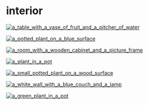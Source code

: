 # interior

<a href="a_table_with_a_vase_of_fruit_and_a_pitcher_of_water.jpg"><img alt="a_table_with_a_vase_of_fruit_and_a_pitcher_of_water" src="a_table_with_a_vase_of_fruit_and_a_pitcher_of_water.jpg"></a>

<a href="a_potted_plant_on_a_blue_surface.jpg"><img alt="a_potted_plant_on_a_blue_surface" src="a_potted_plant_on_a_blue_surface.jpg"></a>

<a href="a_room_with_a_wooden_cabinet_and_a_picture_frame.jpg"><img alt="a_room_with_a_wooden_cabinet_and_a_picture_frame" src="a_room_with_a_wooden_cabinet_and_a_picture_frame.jpg"></a>

<a href="a_plant_in_a_pot.jpg"><img alt="a_plant_in_a_pot" src="a_plant_in_a_pot.jpg"></a>

<a href="a_small_potted_plant_on_a_wood_surface.jpg"><img alt="a_small_potted_plant_on_a_wood_surface" src="a_small_potted_plant_on_a_wood_surface.jpg"></a>

<a href="a_white_wall_with_a_blue_couch_and_a_lamp.jpg"><img alt="a_white_wall_with_a_blue_couch_and_a_lamp" src="a_white_wall_with_a_blue_couch_and_a_lamp.jpg"></a>

<a href="a_green_plant_in_a_pot.jpg"><img alt="a_green_plant_in_a_pot" src="a_green_plant_in_a_pot.jpg"></a>

